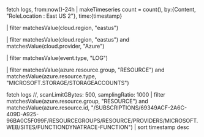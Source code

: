 fetch logs, from:now()-24h
| makeTimeseries count = count(), by:{Content, "RoleLocation : East US 2"}, time:{timestamp}



| filter matchesValue(cloud.region, "eastus")

| filter matchesValue(cloud.region, "eastus") and matchesValue(cloud.provider, "Azure")

| filter matchesValue(event.type, "LOG")

| filter matchesValue(azure.resource.group, "RESOURCE") and matchesValue(azure.resource.type, "MICROSOFT.STORAGE/STORAGEACCOUNTS")

fetch logs //, scanLimitGBytes: 500, samplingRatio: 1000
| filter matchesValue(azure.resource.group, "RESOURCE") and matchesValue(azure.resource.id, "/SUBSCRIPTIONS/69349ACF-2A6C-409D-A925-96BA0C5F099F/RESOURCEGROUPS/RESOURCE/PROVIDERS/MICROSOFT.WEB/SITES/FUNCTIONDYNATRACE-FUNCTION")
| sort timestamp desc
